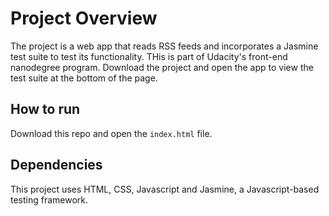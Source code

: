 # Project Overview

The project is a web app that reads RSS feeds and incorporates a Jasmine test suite to test its functionality. THis is part of Udacity's front-end nanodegree program. Download the project and open the app to view the test suite at the bottom of the page. 

## How to run

Download this repo and open the `index.html` file.

## Dependencies

This project uses HTML, CSS, Javascript and Jasmine, a Javascript-based testing framework.